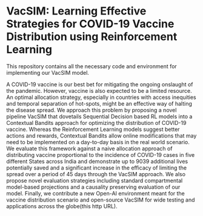 # VacSIM: Learning Effective Strategies for COVID-19 Vaccine Distribution using Reinforcement Learning

This repository contains all the necessary code and environment for implementing our VacSIM model. 

A COVID-19 vaccine is our best bet for mitigating the ongoing onslaught of the pandemic. However, vaccine is also expected to be a limited resource. An optimal allocation strategy, especially in countries with access inequities and temporal separation of hot-spots, might be an effective way of halting the disease spread. We approach this problem by proposing a novel pipeline VacSIM that dovetails Sequential Decision based RL models into a Contextual Bandits approach for optimizing the distribution of COVID-19 vaccine. Whereas the Reinforcement Learning models suggest better actions and rewards, Contextual Bandits allow online modifications that may need to be implemented on a day-to-day basis in the real world scenario. We evaluate this framework against a naive allocation approach of distributing vaccine proportional to the incidence of COVID-19 cases in five different States across India and demonstrate up to 9039 additional lives potentially saved and a significant increase in the efficacy of limiting the spread over a period of 45 days through the VacSIM approach. We also propose novel evaluation strategies including standard compartmental model-based projections and a causality preserving evaluation of our model. Finally, we contribute a new Open-AI environment meant for the vaccine distribution scenario and open-source VacSIM for wide testing and applications across the globe(this http URL).

